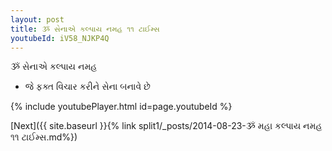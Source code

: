 ```yaml
---
layout: post
title: ૐ સેનાએ કલ્પાય નમહ ૧૧ ટાઈમ્સ
youtubeId: iV58_NJKP4Q
---
```

 
 
 ૐ સેનાએ કલ્પાય નમહ  
 
 -  જે ફક્ત વિચાર કરીને સેના બનાવે છે 
 
  
 
  
 
 
 
 
 
 


{% include youtubePlayer.html id=page.youtubeId %}
 
[Next]({{ site.baseurl }}{% link  split1/_posts/2014-08-23-ૐ મહા કલ્પાય નમહ ૧૧ ટાઈમ્સ.md%})
 
